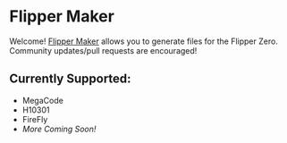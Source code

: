 # Flipper Maker
Welcome! [Flipper Maker](https://flippermaker.github.io) allows you to generate files for the Flipper Zero. Community updates/pull requests are encouraged!

## Currently Supported:
* MegaCode
* H10301
* FireFly
* *More Coming Soon!*
